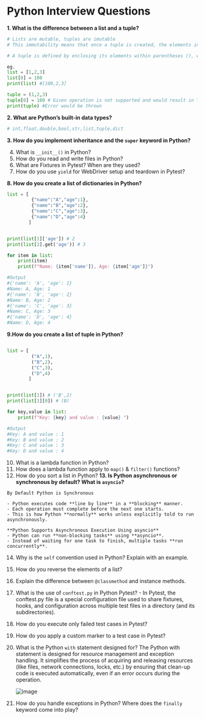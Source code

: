 # Python Interview Questions

**1. What is the difference between a list and a tuple?**

```python
# Lists are mutable, tuples are imutable
# This immutability means that once a tuple is created, the elements inside it cannot be changed, removed, or added. In contrast, lists are mutable, allowing for modification of their elements.

# A tuple is defined by enclosing its elements within parentheses (), whereas a list is defined with square brackets [].

eg.
list = [1,2,3]
list[0] = 100
print(list) #[100,2,3]

tuple = (1,2,3)
tuple[0] = 100 # Given operation is not supported and would result in TypeError with message tuple object does not support item assignment while running the program
print(tuple) #Error would be thrown

```

**2. What are Python’s built-in data types?**

```python
# int,float,double,bool,str,list,tuple,dict
```

**3. How do you implement inheritance and the `super` keyword in Python?**

4. What is `__init__()` in Python?
5. How do you read and write files in Python?
6. What are Fixtures in Pytest? When are they used?
7. How do you use `yield` for WebDriver setup and teardown in Pytest?</br>

**8. How do you create a list of dictionaries in Python?**

```python
list = [
         {"name":"A","age":1},
         {"name":"B","age":2},
         {"name":"C","age":3},
         {"name":"D","age":4}
        ]


print(list[1]['age']) # 2
print(list[2].get('age')) # 3

for item in list:
    print(item)
    print(f"Name: {item['name']}, Age: {item['age']}")

#Output    
#{'name': 'A', 'age': 1}
#Name: A, Age: 1
#{'name': 'B', 'age': 2}
#Name: B, Age: 2
#{'name': 'C', 'age': 3}
#Name: C, Age: 3
#{'name': 'D', 'age': 4}
#Name: D, Age: 4

```

**9.How do you create a list of tuple in Python?**

```python

list = [
         ("A",1),
         ("B",2),
         ("C",3),
         ("D",4)
        ]


print(list[1]) # ('B',2)
print(list[1][0]) # (B)

for key,value in list:
    print(f"Key: {key} and value : {value} ")

#Output    
#Key: A and value : 1 
#Key: B and value : 2 
#Key: C and value : 3 
#Key: D and value : 4 

```

10. What is a lambda function in Python?
11. How does a lambda function apply to `map()` & `filter()` functions?
12. How do you sort a list in Python?
**13. Is Python asynchronous or synchronous by default? What is `asyncio`?**

```
By Default Python is Synchronous

- Python executes code **line by line** in a **blocking** manner.
- Each operation must complete before the next one starts.
- This is how Python **normally** works unless explicitly told to run asynchronously.

**Python Supports Asynchronous Execution Using asyncio**  
- Python can run **non-blocking tasks** using **asyncio**.  
- Instead of waiting for one task to finish, multiple tasks **run concurrently**.  

```    
14. Why is the `self` convention used in Python? Explain with an example.
15. How do you reverse the elements of a list?
16. Explain the difference between `@classmethod` and instance methods.
17. What is the use of `conftest.py` in Python Pytest? - In Pytest, the conftest.py file is a special configuration file used to share fixtures, hooks, and configuration across multiple test files in a directory (and its subdirectories).
18. How do you execute only failed test cases in Pytest?
19. How do you apply a custom marker to a test case in Pytest?
20. What is the Python `with` statement designed for? The Python with statement is designed for resource management and exception handling. It simplifies the process of acquiring and releasing resources (like files, network connections, locks, etc.) by ensuring that clean-up code is executed automatically, even if an error occurs during the operation.

    ![image](https://github.com/user-attachments/assets/0760356e-81c2-43f3-b667-44605bc7e5b0)

22. How do you handle exceptions in Python? Where does the `finally` keyword come into play?
